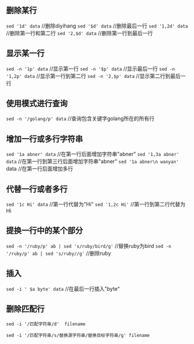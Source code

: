 ## 删除某行
`sed '1d' data` //删除diyihang
`sed '$d' data` //删除最后一行
`sed '1,2d' data` //删除第一行和第二行
`sed '2,$d' data` //删除第一行到最后一行

## 显示某一行
`sed -n '1p' data` //显示第一行
`sed -n '$p' data` //显示最后一行
`sed -n '1,2p' data` //显示第一行到第二行
`sed -n '2,$p' data` //显示第二行到最后一行

## 使用模式进行查询
`sed -n '/golang/p' data` //查询包含关键字golang所在的所有行

## 增加一行或多行字符串
`sed '1a abner' data` //在第一行后面增加字符串"abner"
`sed '1,3a abner' data` //在第一行到第三行后面增加字符串"abner"
`sed '1a abner\n wanyan'` data //在第一行后面增加多行

## 代替一行或者多行
`sed '1c Hi' data` //第一行代替为"Hi"
`sed '1,2c Hi'` //第一行到第二行代替为Hi

## 提换一行中的某个部分
`sed -n '/ruby/p' ab | sed 's/ruby/bird/g'` //替换ruby为bird
`sed -n '/ruby/p' ab | sed 's/ruby//g'` //删除ruby

## 插入
`sed -i ' $a byte' data` //在最后一行插入"byte"

## 删除匹配行
`sed -i '/匹配字符串/d'  filename`  

`sed -i '/匹配字符串/s/替换源字符串/替换目标字符串/g' filename`

